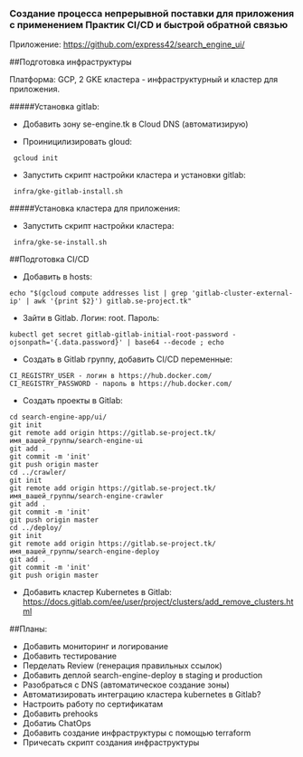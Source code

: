 ### Создание процесса непрерывной поставки для приложения с применением Практик CI/CD и быстрой обратной связью

Приложение: https://github.com/express42/search_engine_ui/

##Подготовка инфраструктуры

Платформа: GCP, 2 GKE кластера - инфраструктурный и кластер для приложения.

#####Установка gitlab: 
- Добавить зону se-engine.tk в Cloud DNS (автоматизирую)

- Проиницилизировать gloud: 
```
 gcloud init
```
- Запустить скрипт настройки кластера и установки gitlab:
```
 infra/gke-gitlab-install.sh
```

#####Установка кластера для приложения:

- Запустить скрипт настройки кластера:
```
 infra/gke-se-install.sh
```

##Подготовка CI/CD
- Добавить в hosts:
```
echo "$(gcloud compute addresses list | grep 'gitlab-cluster-external-ip' | awk '{print $2}') gitlab.se-project.tk"
```
- Зайти в Gitlab. Логин: root. Пароль:
```
kubectl get secret gitlab-gitlab-initial-root-password -ojsonpath='{.data.password}' | base64 --decode ; echo
```
- Создать в Gitlab группу, добавить CI/CD переменные:
```
CI_REGISTRY_USER - логин в https://hub.docker.com/
CI_REGISTRY_PASSWORD - пароль в https://hub.docker.com/
```
- Создать проекты в Gitlab:
```
cd search-engine-app/ui/ 
git init
git remote add origin https://gitlab.se-project.tk/имя_вашей_группы/search-engine-ui
git add .
git commit -m 'init'
git push origin master
cd ../crawler/ 
git init
git remote add origin https://gitlab.se-project.tk/имя_вашей_группы/search-engine-crawler
git add .
git commit -m 'init'
git push origin master
cd ../deploy/ 
git init
git remote add origin https://gitlab.se-project.tk/имя_вашей_группы/search-engine-deploy
git add .
git commit -m 'init'
git push origin master
```

- Добавить кластер Kubernetes в Gitlab: https://docs.gitlab.com/ee/user/project/clusters/add_remove_clusters.html 

##Планы:
- Добавить мониторинг и логирование
- Добавить тестирование
- Перделать Review (генерация правильных ссылок)
- Добавить деплой search-engine-deploy в staging и production
- Разобраться с DNS (автоматическое создание зоны)
- Автоматизировать интеграцию кластера kubernetes в Gitlab?
- Настроить работу по сертификатам
- Добавить prehooks
- Добатиь ChatOps
- Добавить создание инфраструктуры с помощью terraform
- Причесать скрипт создания инфраструктуры



